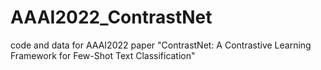 # AAAI2022_ContrastNet
code and data for AAAI2022 paper "ContrastNet: A Contrastive Learning Framework for Few-Shot Text Classification"
